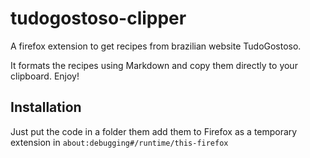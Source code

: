 # tudogostoso-clipper
A firefox extension to get recipes from brazilian website TudoGostoso. 

It formats the recipes using Markdown and copy them directly to your clipboard. Enjoy!

## Installation
Just put the code in a folder them add them to Firefox as a temporary extension in `about:debugging#/runtime/this-firefox`
